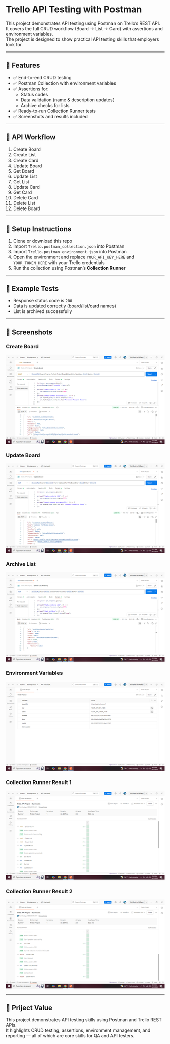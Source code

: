 # Trello API Testing with Postman

This project demonstrates API testing using Postman on Trello’s REST API.  
It covers the full CRUD workflow (Board → List → Card) with assertions and environment variables.  
The project is designed to show practical API testing skills that employers look for.  

---

## 🔹 Features
- ✅ End-to-end CRUD testing  
- ✅ Postman Collection with environment variables  
- ✅ Assertions for:
  - Status codes  
  - Data validation (name & description updates)  
  - Archive checks for lists  
- ✅ Ready-to-run Collection Runner tests  
- ✅ Screenshots and results included  

---

## 🔹 API Workflow
1. Create Board  
2. Create List  
3. Create Card  
4. Update Board  
5. Get Board  
6. Update List  
7. Get List  
8. Update Card  
9. Get Card  
10. Delete Card  
11. Delete List  
12. Delete Board  

---

## 🔹 Setup Instructions
1. Clone or download this repo  
2. Import `Trello.postman_collection.json` into Postman  
3. Import `Trello.postman_environment.json` into Postman  
4. Open the environment and replace `YOUR_API_KEY_HERE` and `YOUR_TOKEN_HERE` with your Trello credentials  
5. Run the collection using Postman’s **Collection Runner**  

---

## 🔹 Example Tests
- Response status code is `200`  
- Data is updated correctly (board/list/card names)  
- List is archived successfully  

---

## 🔹 Screenshots

### Create Board
![Create Board](screenshots/create-board.png)

### Update Board
![Update Board](screenshots/update-board.png)

### Archive List
![Archive List](screenshots/archive-list.png)

### Environment Variables
![Environment](screenshots/environment.png)

### Collection Runner Result 1
![Runner Result 1](screenshots/runner-result-1.png)

### Collection Runner Result 2
![Runner Result 2](screenshots/runner-result-2.png)

---

## 🔹 Priject Value
This project demonstrates API testing skills using Postman and Trello REST APIs.  
It highlights CRUD testing, assertions, environment management, and reporting — all of which are core skills for QA and API testers.  
